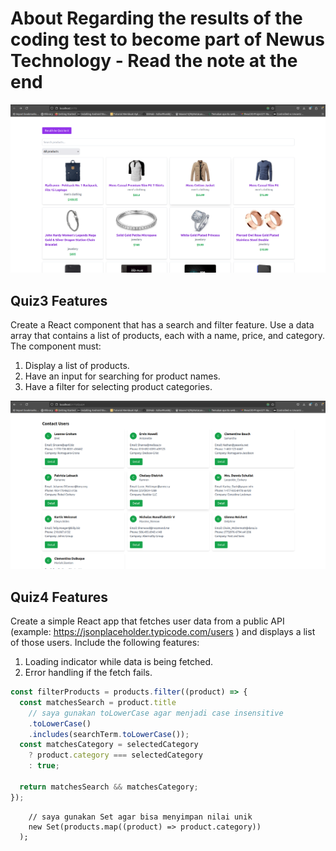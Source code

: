 # About Regarding the results of the coding test to become part of Newus Technology - Read the note at the end

![alt](./Screenshot_from_2024-10-05_4-09-56.png)

## Quiz3 Features

Create a React component that has a search and filter feature. Use a data array that contains a list of products, each with a name, price, and category. The component must:

1. Display a list of products.
2. Have an input for searching for product names.
3. Have a filter for selecting product categories.

![alt](./Screenshot_from_2024-10-05_14-10-35.png)

## Quiz4 Features

Create a simple React app that fetches user data from a public API (example: https://jsonplaceholder.typicode.com/users ) and displays a list of those users. Include the following features:

1. Loading indicator while data is being fetched.
2. Error handling if the fetch fails.

```js
const filterProducts = products.filter((product) => {
  const matchesSearch = product.title
    // saya gunakan toLowerCase agar menjadi case insensitive
    .toLowerCase()
    .includes(searchTerm.toLowerCase());
  const matchesCategory = selectedCategory
    ? product.category === selectedCategory
    : true;

  return matchesSearch && matchesCategory;
});
```

```const Categorys = Array.from(
    // saya gunakan Set agar bisa menyimpan nilai unik
    new Set(products.map((product) => product.category))
  );

```

